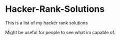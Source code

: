 # Hacker-Rank-Solutions
This is a list of my hacker rank solutions

Might be useful for people to see what im capable of.
